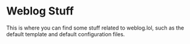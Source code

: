 # Weblog Stuff

This is where you can find some stuff related to weblog.lol, such as the default template and default configuration files.